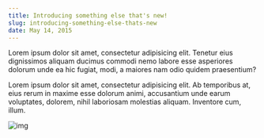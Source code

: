 ```yaml
---
title: Introducing something else that's new!
slug: introducing-something-else-thats-new
date: May 14, 2015
---
```


Lorem ipsum dolor sit amet, consectetur adipisicing elit. Tenetur eius dignissimos aliquam ducimus commodi nemo labore esse asperiores dolorum unde ea hic fugiat, modi, a maiores nam odio quidem praesentium?

Lorem ipsum dolor sit amet, consectetur adipisicing elit. Ab temporibus at, eius rerum in maxime esse dolorum animi, accusantium unde earum voluptates, dolorem, nihil laboriosam molestias aliquam. Inventore cum, illum.

![img](https://secure.gravatar.com/avatar/111d68d06e2d317b5a59c2c6c5bad808.png?d=https://www.coinbase.com/assets/avatar.png&r=R&s=30)
